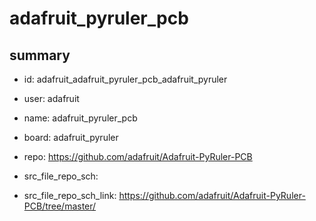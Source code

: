 # adafruit_pyruler_pcb
 
## summary 
* id: adafruit_adafruit_pyruler_pcb_adafruit_pyruler
* user: adafruit
* name: adafruit_pyruler_pcb
* board: adafruit_pyruler
* repo: https://github.com/adafruit/Adafruit-PyRuler-PCB



* src_file_repo_sch: 
* src_file_repo_sch_link: https://github.com/adafruit/Adafruit-PyRuler-PCB/tree/master/






